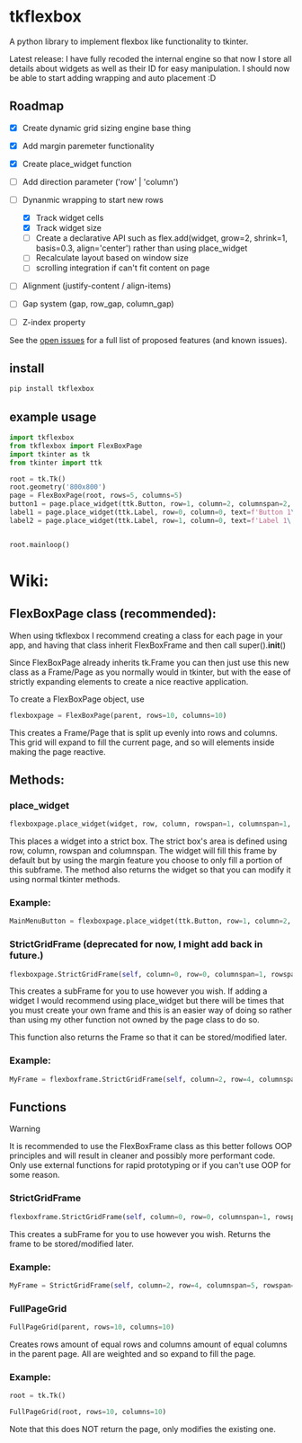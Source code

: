 # tkflexbox

A python library to implement flexbox like functionality to tkinter.

Latest release:
I have fully recoded the internal engine so that now I store all details about widgets as well as their ID for easy manipulation.
I should now be able to start adding wrapping and auto placement :D

<!-- ROADMAP -->
## Roadmap

- [x] Create dynamic grid sizing engine base thing
- [x] Add margin paremeter functionality
- [x] Create place_widget function 
- [ ] Add direction parameter ('row' | 'column')
- [ ] Dynanmic wrapping to start new rows
    - [x] Track widget cells
    - [x] Track widget size
    - [ ] Create a declarative API such as flex.add(widget, grow=2, shrink=1, basis=0.3, align='center') rather than using place_widget
    - [ ] Recalculate layout based on window size
    - [ ] scrolling integration if can't fit content on page
- [ ] Alignment (justify-content / align-items)
- [ ] Gap system (gap, row_gap, column_gap)
- [ ] Z-index property



See the [open issues](https://github.com/w50111831/tkflexbox/issues) for a full list of proposed features (and known issues).

## install
```bash
pip install tkflexbox
```

## example usage
```python
import tkflexbox
from tkflexbox import FlexBoxPage
import tkinter as tk
from tkinter import ttk

root = tk.Tk()
root.geometry('800x800')
page = FlexBoxPage(root, rows=5, columns=5)
button1 = page.place_widget(ttk.Button, row=1, column=2, columnspan=2, text='Button 1', margin=(0.1, 0.05, 0.05, 0.2))
label1 = page.place_widget(ttk.Label, row=0, column=0, text=f'Button 1\'s id is {button1}')
label2 = page.place_widget(ttk.Label, row=1, column=0, text=f'Label 1\'s id is {label1}')


root.mainloop()

```


# Wiki:
## FlexBoxPage class (recommended):
When using tkflexbox I recommend creating a class for each page in your app, and having that class inherit FlexBoxFrame and then call super().__init__()

Since FlexBoxPage already inherits tk.Frame you can then just use this new class as a Frame/Page as you normally would in tkinter, but with the ease of strictly expanding elements to create a nice reactive application.


To create a FlexBoxPage object, use 
```python
flexboxpage = FlexBoxPage(parent, rows=10, columns=10)
```
This creates a Frame/Page that is split up evenly into rows and columns. This grid will expand to fill the current page, and so will elements inside making the page reactive.

## Methods:

### place_widget
```python
flexboxpage.place_widget(widget, row, column, rowspan=1, columnspan=1, relx=0, rely=0, relwidth=1, relheight=1, margin=0, **kwargs)
```
This places a widget into a strict box. The strict box's area is defined using row, column, rowspan and columnspan.
The widget will fill this frame by default but by using the margin feature you choose to only fill a portion of this subframe.
The method also returns the widget so that you can modify it using normal tkinter methods.
### Example:
```python
MainMenuButton = flexboxpage.place_widget(ttk.Button, row=1, column=2, columnspan=2, text='Hello world', margin=(0.1, 0.05, 0.05, 0.2))
```

### StrictGridFrame (deprecated for now, I might add back in future.)
```python
flexboxpage.StrictGridFrame(self, column=0, row=0, columnspan=1, rowspan=1)
```
This creates a subFrame for you to use however you wish. If adding a widget I would recommend using place_widget but there will be times that you must create your own frame and this is an easier way of doing so rather than using my other function not owned by the page class to do so.

This function also returns the Frame so that it can be stored/modified later.
### Example:
```python
MyFrame = flexboxframe.StrictGridFrame(self, column=2, row=4, columnspan=5, rowspan=1)
```

## Functions
> [!WARNING]  
> It is recommended to use the FlexBoxFrame class as this better follows OOP principles and will result in cleaner and possibly more performant code. Only use external functions for rapid prototyping or if you can't use OOP for some reason.

### StrictGridFrame
```python
flexboxframe.StrictGridFrame(self, column=0, row=0, columnspan=1, rowspan=1)
```
This creates a subFrame for you to use however you wish. Returns the frame to be stored/modified later.
### Example:
```python
MyFrame = StrictGridFrame(self, column=2, row=4, columnspan=5, rowspan=1)
```

### FullPageGrid
```python
FullPageGrid(parent, rows=10, columns=10)
```
Creates rows amount of equal rows and columns amount of equal columns in the parent page. All are weighted and so expand to fill the page.
### Example:
```python
root = tk.Tk()

FullPageGrid(root, rows=10, columns=10)
```
Note that this does NOT return the page, only modifies the existing one.

